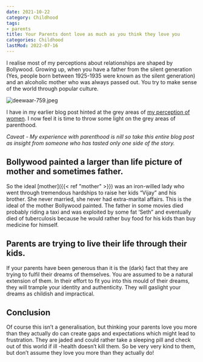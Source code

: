 ```yaml
---
date: 2021-10-22
category: Childhood
tags:
- parents
title: Your Parents dont love as much as you think they love you
categories: Childhood
lastMod: 2022-07-16
---
```

I realise most of my perceptions about relationships are shaped by Bollywood. Growing up, when you have a father from the silent generation (Yes, people born between 1925-1935 were known as the silent generation) and an alcoholic mother who was always passed out. You try to make sense of the world through popular culture.

![deewaar-759.jpeg](https://manojnayak.mataroa.blog/images/374ff56e.jpeg)

I have in my earlier blog post hinted at the grey areas of [my perception of women](https://manojnayak.com/posts/son-i-give-you-the-red-pill/). I now feel it is time to throw some light on the grey areas of parenthood.

*Caveat - My experience with parenthood is nill so take this entire blog post as insight from someone who has tasted only one side of the story.*

## Bollywood painted a larger than life picture of mother and sometimes father.

So the ideal [mother]({{< ref "mother" >}}) was an iron-willed lady who went through tremendous hardships to raise her kids “Vijay” and his brother. She never married, she never had extra-marital affairs. This is the ideal of the mother Bollywood painted. The father in some movies died probably riding a taxi and was exploited by some fat ‘Seth” and eventually died of tuberculosis because he would rather buy food for his kids than buy medicine for himself.

## Parents are trying to live their life through their kids.

If your parents have been generous than it is the (dark) fact that they are trying to fulfil their dreams of themselves. You are assumed to be a natural extension of them. In their effort to fit you into this mould of their dreams, they will trample your identity and authenticity. They will gaslight your dreams as childish and impractical.

## Conclusion

Of course this isn’t a generalisation, but thinking your parents love you more than they actually do can create gaps and expectations which might lead to frustration. They are jaded and could rather take a sleeping pill and check out of this world if ill -health doesn’t kill them. So be very very kind to them, but don’t assume they love you more than they actually do!
